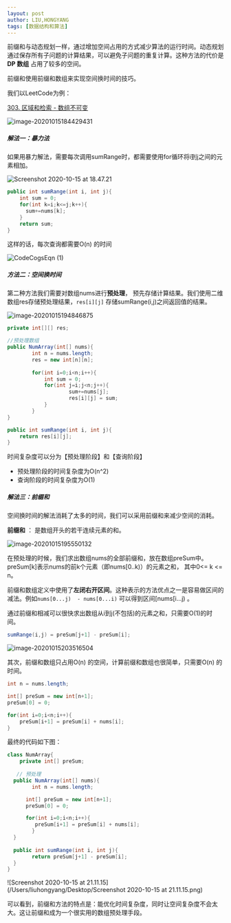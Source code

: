 ```yaml
---
layout: post
author: LIU,HONGYANG
tags: [数据结构和算法]
---
```




前缀和与动态规划一样，通过增加空间占用的方式减少算法的运行时间。动态规划通过保存所有子问题的计算结果，可以避免子问题的重复计算。这种方法的代价是 **DP 数组** 占用了较多的空间。

前缀和使用前缀和数组来实现空间换时间的技巧。



我们以LeetCode为例：

[303. 区域和检索 - 数组不可变](https://leetcode-cn.com/problems/range-sum-query-immutable/)



![image-20201015184429431](https://tva1.sinaimg.cn/large/007S8ZIlgy1gjq7jg4ibvj30re0n441m.jpg)



##### 解法一：暴力法

如果用暴力解法，需要每次调用sumRange时，都需要使用for循环将i到j之间的元素相加。



![Screenshot 2020-10-15 at 18.47.21](https://tva1.sinaimg.cn/large/007S8ZIlgy1gjq7nosn2xj31980he440.jpg)



```java
public int sumRange(int i, int j){
  	int sum = 0;
  	for(int k=i;k<=j;k++){
      sum+=nums[k];
    }
    return sum;
}
```



这样的话，每次查询都需要O(n) 的时间 



![CodeCogsEqn (1)](https://tva1.sinaimg.cn/large/007S8ZIlgy1gjq8pdg289j301200j0be.jpg)





##### 方法二：空间换时间



第二种方法我们需要对数组nums进行**预处理**， 预先存储计算结果。我们使用二维数组res存储预处理结果，`res[i][j]` 存储sumRange(i,j)之间返回值的结果。





![image-20201015194846875](https://tva1.sinaimg.cn/large/007S8ZIlgy1gjq9edxygdj30s40x8wkl.jpg)



```java
private int[][] res;

//预处理数组
public NumArray(int[] nums){
		int n = nums.length;
		res = new int[n][n];
		
		for(int i=0;i<n;i++){
			int sum = 0;
			for(int j=i;j<n;j++){
					sum+=nums[j];
					res[i][j] = sum;
			}
		}
}

public int sumRange(int i, int j){
  	return res[i][j];
}
```



时间复杂度可以分为【预处理阶段】和【查询阶段】



- 预处理阶段的时间复杂度为O(n^2)
- 查询阶段的时间复杂度为O(1)



##### 解法三：前缀和



空间换时间的解法消耗了太多的时间，我们可以采用前缀和来减少空间的消耗。

**前缀和** ： 是数组开头的若干连续元素的和。

![image-20201015195550132](https://tva1.sinaimg.cn/large/007S8ZIlgy1gjq9lp7wdsj316m0eoq84.jpg)





在预处理的时候，我们求出数组nums的全部前缀和，放在数组preSum中。preSum[k]表示nums的前k个元素（即nums[0..k)）的元素之和， 其中0<= k <= n。



前缀和数组定义中使用了**左闭右开区间**。这种表示的方法优点之一是容易做区间的减法。例如`nums[0...j)  - nums[0...i)` 可以得到区间[nums[i...j) 。



通过前缀和相减可以很快求出数组从i到j(不包括)的元素之和，只需要O(1)的时间。

 ```java
sumRange(i,j) = preSum[j+1] - preSum[i];
 ```



![image-20201015203516504](https://tva1.sinaimg.cn/large/007S8ZIlgy1gjqaqqe6lzj318g0s2wp1.jpg)

其次，前缀和数组只占用O(n) 的空间，计算前缀和数组也很简单，只需要O(n) 的时间。

```java
int n = nums.length;

int[] preSum = new int[n+1];
preSum[0] = 0;

for(int i=0;i<n;i++){
	preSum[i+1] = preSum[i] + nums[i];
}
```

最终的代码如下图：



```java
class NumArray{
  	private int[] preSum;
    
   // 预处理
  public NumArray(int[] nums){
    	int n = nums.length;

      int[] preSum = new int[n+1];
      preSum[0] = 0;

      for(int i=0;i<n;i++){
     	 preSum[i+1] = preSum[i] + nums[i];
    	}
  }
  
  public int sumRange(int i, int j){
    	return preSum[j+1] - preSum[i];
  }
}
```



![Screenshot 2020-10-15 at 21.11.15](/Users/liuhongyang/Desktop/Screenshot 2020-10-15 at 21.11.15.png)



可以看到，前缀和方法的特点是：能优化时间复杂度，同时让空间复杂度不会太大。这让前缀和成为一个很实用的数组预处理手段。